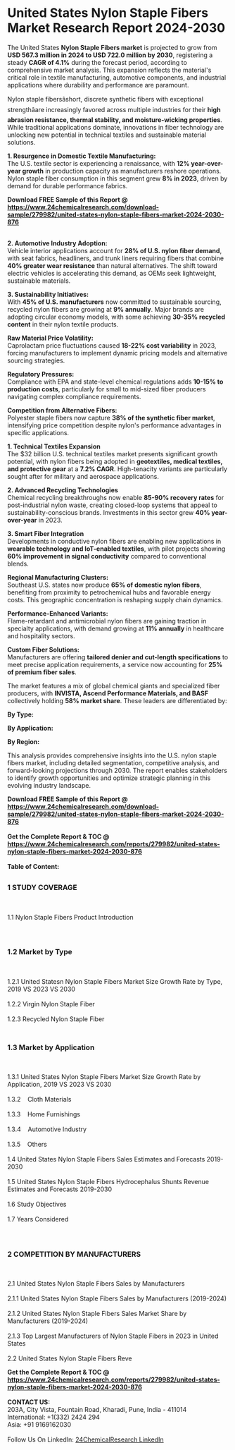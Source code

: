 <h1>United States Nylon Staple Fibers Market Research Report 2024-2030</h1><p>The United States <strong>Nylon Staple Fibers market</strong> is projected to grow from <strong>USD 567.3 million in 2024 to USD 722.0 million by 2030</strong>, registering a steady <strong>CAGR of 4.1%</strong> during the forecast period, according to comprehensive market analysis. This expansion reflects the material's critical role in textile manufacturing, automotive components, and industrial applications where durability and performance are paramount.</p><p>Nylon staple fibersâshort, discrete synthetic fibers with exceptional strengthâare increasingly favored across multiple industries for their <strong>high abrasion resistance, thermal stability, and moisture-wicking properties</strong>. While traditional applications dominate, innovations in fiber technology are unlocking new potential in technical textiles and sustainable material solutions.</p><p><strong>1. Resurgence in Domestic Textile Manufacturing:</strong><br>
The U.S. textile sector is experiencing a renaissance, with <strong>12% year-over-year growth</strong> in production capacity as manufacturers reshore operations. Nylon staple fiber consumption in this segment grew <strong>8% in 2023</strong>, driven by demand for durable performance fabrics.</p><div><b>Download FREE Sample of this Report @ 
            <a href="https://www.24chemicalresearch.com/download-sample/279982/united-states-nylon-staple-fibers-market-2024-2030-876">
            https://www.24chemicalresearch.com/download-sample/279982/united-states-nylon-staple-fibers-market-2024-2030-876</a></b></div><br><p><strong>2. Automotive Industry Adoption:</strong><br>
Vehicle interior applications account for <strong>28% of U.S. nylon fiber demand</strong>, with seat fabrics, headliners, and trunk liners requiring fibers that combine <strong>40% greater wear resistance</strong> than natural alternatives. The shift toward electric vehicles is accelerating this demand, as OEMs seek lightweight, sustainable materials.</p><p><strong>3. Sustainability Initiatives:</strong><br>
With <strong>45% of U.S. manufacturers</strong> now committed to sustainable sourcing, recycled nylon fibers are growing at <strong>9% annually</strong>. Major brands are adopting circular economy models, with some achieving <strong>30-35% recycled content</strong> in their nylon textile products.</p><p><strong>Raw Material Price Volatility:</strong><br>
Caprolactam price fluctuations caused <strong>18-22% cost variability</strong> in 2023, forcing manufacturers to implement dynamic pricing models and alternative sourcing strategies.</p><p><strong>Regulatory Pressures:</strong><br>
Compliance with EPA and state-level chemical regulations adds <strong>10-15% to production costs</strong>, particularly for small to mid-sized fiber producers navigating complex compliance requirements.</p><p><strong>Competition from Alternative Fibers:</strong><br>
Polyester staple fibers now capture <strong>38% of the synthetic fiber market</strong>, intensifying price competition despite nylon's performance advantages in specific applications.</p><p><strong>1. Technical Textiles Expansion</strong><br>
The $32 billion U.S. technical textiles market presents significant growth potential, with nylon fibers being adopted in <strong>geotextiles, medical textiles, and protective gear</strong> at a <strong>7.2% CAGR</strong>. High-tenacity variants are particularly sought after for military and aerospace applications.</p><p><strong>2. Advanced Recycling Technologies</strong><br>
Chemical recycling breakthroughs now enable <strong>85-90% recovery rates</strong> for post-industrial nylon waste, creating closed-loop systems that appeal to sustainability-conscious brands. Investments in this sector grew <strong>40% year-over-year</strong> in 2023.</p><p><strong>3. Smart Fiber Integration</strong><br>
Developments in conductive nylon fibers are enabling new applications in <strong>wearable technology and IoT-enabled textiles</strong>, with pilot projects showing <strong>60% improvement in signal conductivity</strong> compared to conventional blends.</p><p><strong>Regional Manufacturing Clusters:</strong><br>
Southeast U.S. states now produce <strong>65% of domestic nylon fibers</strong>, benefiting from proximity to petrochemical hubs and favorable energy costs. This geographic concentration is reshaping supply chain dynamics.</p><p><strong>Performance-Enhanced Variants:</strong><br>
Flame-retardant and antimicrobial nylon fibers are gaining traction in specialty applications, with demand growing at <strong>11% annually</strong> in healthcare and hospitality sectors.</p><p><strong>Custom Fiber Solutions:</strong><br>
Manufacturers are offering <strong>tailored denier and cut-length specifications</strong> to meet precise application requirements, a service now accounting for <strong>25% of premium fiber sales</strong>.</p><p>The market features a mix of global chemical giants and specialized fiber producers, with <strong>INVISTA, Ascend Performance Materials, and BASF</strong> collectively holding <strong>58% market share</strong>. These leaders are differentiated by:</p><p><strong>By Type:</strong></p><p><strong>By Application:</strong></p><p><strong>By Region:</strong></p><p>This analysis provides comprehensive insights into the U.S. nylon staple fibers market, including detailed segmentation, competitive analysis, and forward-looking projections through 2030. The report enables stakeholders to identify growth opportunities and optimize strategic planning in this evolving industry landscape.</p><div><b>Download FREE Sample of this Report @ 
            <a href="https://www.24chemicalresearch.com/download-sample/279982/united-states-nylon-staple-fibers-market-2024-2030-876">
            https://www.24chemicalresearch.com/download-sample/279982/united-states-nylon-staple-fibers-market-2024-2030-876</a></b></div><br><div><b>Get the Complete Report & TOC @ 
            <a href="https://www.24chemicalresearch.com/reports/279982/united-states-nylon-staple-fibers-market-2024-2030-876">
            https://www.24chemicalresearch.com/reports/279982/united-states-nylon-staple-fibers-market-2024-2030-876</a></b></div><br>
            <b>Table of Content:</b><p><h2><span style="font-size:16px"><strong>1 STUDY COVERAGE</strong></span></h2><br />
<p>1.1 Nylon Staple Fibers Product Introduction</p><br />
<h2><span style="font-size:16px"><strong>1.2 Market by Type</strong></span></h2><br />
<p>1.2.1 United Statesn Nylon Staple Fibers Market Size Growth Rate by Type, 2019 VS 2023 VS 2030<br /><br />
1.2.2 Virgin Nylon Staple Fiber&nbsp;&nbsp; &nbsp;<br /><br />
1.2.3 Recycled Nylon Staple Fiber<br /><br />
<h2><span style="font-size:16px"><strong>1.3 Market by Application</strong></span></h2><br />
<p>1.3.1 United States Nylon Staple Fibers Market Size Growth Rate by Application, 2019 VS 2023 VS 2030<br /><br />
1.3.2&nbsp;&nbsp; &nbsp;Cloth Materials<br /><br />
1.3.3&nbsp;&nbsp; &nbsp;Home Furnishings<br /><br />
1.3.4&nbsp;&nbsp; &nbsp;Automotive Industry<br /><br />
1.3.5&nbsp;&nbsp; &nbsp;Others<br /><br />
1.4 United States Nylon Staple Fibers Sales Estimates and Forecasts 2019-2030<br /><br />
1.5 United States Nylon Staple Fibers Hydrocephalus Shunts Revenue Estimates and Forecasts 2019-2030<br /><br />
1.6 Study Objectives<br /><br />
1.7 Years Considered</p><br />
<h2><span style="font-size:16px"><strong>2 COMPETITION BY MANUFACTURERS</strong></span></h2><br />
<p>2.1 United States Nylon Staple Fibers Sales by Manufacturers<br /><br />
2.1.1 United States Nylon Staple Fibers Sales by Manufacturers (2019-2024)<br /><br />
2.1.2 United States Nylon Staple Fibers Sales Market Share by Manufacturers (2019-2024)<br /><br />
2.1.3 Top Largest Manufacturers of Nylon Staple Fibers in 2023 in United States<br /><br />
2.2 United States Nylon Staple Fibers Reve</p><div><b>Get the Complete Report & TOC @ 
            <a href="https://www.24chemicalresearch.com/reports/279982/united-states-nylon-staple-fibers-market-2024-2030-876">
            https://www.24chemicalresearch.com/reports/279982/united-states-nylon-staple-fibers-market-2024-2030-876</a></b></div><br><b>CONTACT US:</b><br>
            203A, City Vista, Fountain Road, Kharadi, Pune, India - 411014<br>
            International: +1(332) 2424 294<br>
            Asia: +91 9169162030 <br><br>
            Follow Us On LinkedIn: <a href="https://www.linkedin.com/company/24chemicalresearch/">24ChemicalResearch LinkedIn</a>